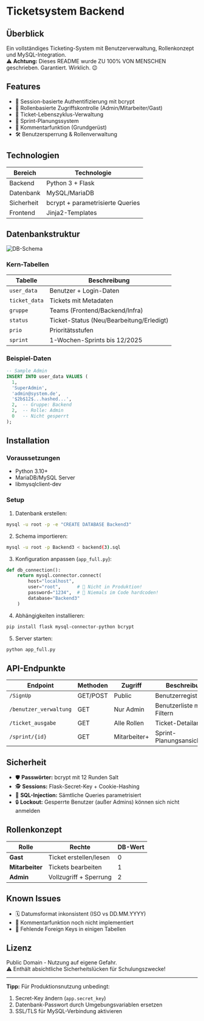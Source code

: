 # Ticketsystem Backend

## Überblick
Ein vollständiges Ticketing-System mit Benutzerverwaltung, Rollenkonzept und MySQL-Integration.  
⚠️ **Achtung:** Dieses README wurde ZU 100% VON MENSCHEN geschrieben. Garantiert. Wirklich. 😉

## Features
- 🔐 Session-basierte Authentifizierung mit bcrypt
- 👥 Rollenbasierte Zugriffskontrolle (Admin/Mitarbeiter/Gast)
- 🎫 Ticket-Lebenszyklus-Verwaltung
- 📆 Sprint-Planungssystem
- 💬 Kommentarfunktion (Grundgerüst)
- 🛠️ Benutzersperrung & Rollenverwaltung

## Technologien
| Bereich         | Technologie               |
|-----------------|---------------------------|
| Backend         | Python 3 + Flask          |
| Datenbank       | MySQL/MariaDB             |
| Sicherheit      | bcrypt + parametrisierte Queries |
| Frontend        | Jinja2-Templates          |

## Datenbankstruktur
![DB-Schema](https://via.placeholder.com/800x500.png?text=DB-Schema+Diagramm)

### Kern-Tabellen
| Tabelle         | Beschreibung                     |
|-----------------|----------------------------------|
| `user_data`     | Benutzer + Login-Daten          |
| `ticket_data`   | Tickets mit Metadaten           |
| `gruppe`        | Teams (Frontend/Backend/Infra)  |
| `status`        | Ticket-Status (Neu/Bearbeitung/Erledigt) |
| `prio`          | Prioritätsstufen                |
| `sprint`        | 1-Wochen-Sprints bis 12/2025    |

### Beispiel-Daten
```sql
-- Sample Admin
INSERT INTO user_data VALUES (
  1, 
  'SuperAdmin', 
  'admin@system.de', 
  '$2b$12$...hashed...', 
  2,  -- Gruppe: Backend
  2,  -- Rolle: Admin
  0   -- Nicht gesperrt
);
```

## Installation
### Voraussetzungen
- Python 3.10+
- MariaDB/MySQL Server
- libmysqlclient-dev

### Setup
1. Datenbank erstellen:
```bash
mysql -u root -p -e "CREATE DATABASE Backend3"
```

2. Schema importieren:
```bash
mysql -u root -p Backend3 < backend(3).sql
```

3. Konfiguration anpassen (`app_full.py`):
```python
def db_connection():
    return mysql.connector.connect(
        host="localhost",
        user="root",      # 🚨 Nicht in Produktion!
        password="1234",  # 🚨 Niemals im Code hardcoden!
        database="Backend3"
    )
```

4. Abhängigkeiten installieren:
```bash
pip install flask mysql-connector-python bcrypt
```

5. Server starten:
```bash
python app_full.py
```

## API-Endpunkte
| Endpoint                 | Methoden | Zugriff      | Beschreibung                |
|--------------------------|----------|--------------|----------------------------|
| `/SignUp`                | GET/POST | Public       | Benutzerregistrierung       |
| `/benutzer_verwaltung`   | GET      | Nur Admin    | Benutzerliste mit Filtern   |
| `/ticket_ausgabe`        | GET      | Alle Rollen  | Ticket-Detailansicht        |
| `/sprint/{id}`           | GET      | Mitarbeiter+ | Sprint-Planungsansicht      |

## Sicherheit
- 🛡️ **Passwörter:** bcrypt mit 12 Runden Salt
- 🕵️ **Sessions:** Flask-Secret-Key + Cookie-Hashing
- 🚫 **SQL-Injection:** Sämtliche Queries parametrisiert
- 🔒 **Lockout:** Gesperrte Benutzer (außer Admins) können sich nicht anmelden

## Rollenkonzept
| Rolle        | Rechte                     | DB-Wert |
|--------------|----------------------------|---------|
| **Gast**     | Ticket erstellen/lesen     | 0       |
| **Mitarbeiter**| Tickets bearbeiten       | 1       |
| **Admin**    | Vollzugriff + Sperrung     | 2       |

## Known Issues
- 🗓️ Datumsformat inkonsistent (ISO vs DD.MM.YYYY)
- 📝 Kommentarfunktion noch nicht implementiert
- 🔗 Fehlende Foreign Keys in einigen Tabellen

## Lizenz
Public Domain - Nutzung auf eigene Gefahr.  
⚠️ Enthält absichtliche Sicherheitslücken für Schulungszwecke!

---

**Tipp:** Für Produktionsnutzung unbedingt:
1. Secret-Key ändern (`app.secret_key`)
2. Datenbank-Passwort durch Umgebungsvariablen ersetzen
3. SSL/TLS für MySQL-Verbindung aktivieren
